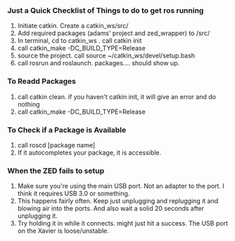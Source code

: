 ### Just a Quick Checklist of Things to do to get ros running


1. Initiate catkin. Create a catkin_ws/src/
2. Add required packages (adams' project and zed_wrapper) to /src/
3. In terminal, cd to catkin_ws . call catkin init
4. call catkin_make -DC_BUILD_TYPE=Release
5. source the project. call source ~/catkin_ws/devel/setup.bash
6. call rosrun and roslaunch. packages.... should show up.




### To Readd Packages
1. call catkin clean. if you haven't catkin init, it will give an error and do nothing
2. call catkin_make -DC_BUILD_TYPE=Release

### To Check if a Package is Available
1. call roscd [package name]
2. If it autocompletes your package, it is accessible.

### When the ZED fails to setup
1. Make sure you're using the main USB port. Not an adapter to the port. I think it requires USB 3.0 or something.
2. This happens fairly often. Keep just unplugging and replugging it and blowing air into the ports. And also wait a solid 20 seconds after unplugging it.
3. Try holding it in while it connects. might just hit a success. The USB port on the Xavier is loose/unstable.
